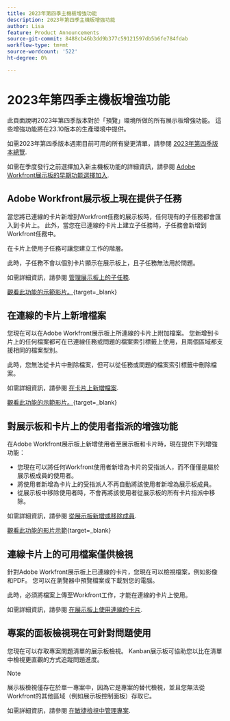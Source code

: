```yaml
---
title: 2023年第四季主機板增強功能
description: 2023年第四季主機板增強功能
author: Lisa
feature: Product Announcements
source-git-commit: 8488cb46b3dd9b377c59121597db5b6fe784fdab
workflow-type: tm+mt
source-wordcount: '522'
ht-degree: 0%

---
```


# 2023年第四季主機板增強功能

此頁面說明2023年第四季版本對於「預覽」環境所做的所有展示板增強功能。 這些增強功能將在23.10版本的生產環境中提供。

如需2023年第四季版本週期目前可用的所有變更清單，請參閱 [2023年第四季版本總覽](/help/quicksilver/product-announcements/product-releases/23-q4-release-activity/23-q4-release-overview.md).

如需在季度發行之前選擇加入新主機板功能的詳細資訊，請參閱 [Adobe Workfront展示板的早期功能選擇加入](/help/quicksilver/agile/get-started-with-boards/boards-early-feature-opt-in.md).

## Adobe Workfront展示板上現在提供子任務

當您將已連線的卡片新增到Workfront任務的展示板時，任何現有的子任務都會匯入到卡片上。 此外，當您在已連線的卡片上建立子任務時，子任務會新增到Workfront任務中。

在卡片上使用子任務可讓您建立工作的階層。

此時，子任務不會以個別卡片顯示在展示板上，且子任務無法用於問題。

如需詳細資訊，請參閱 [管理展示板上的子任務](/help/quicksilver/agile/get-started-with-boards/manage-subtasks-on-boards.md).

[觀看此功能的示範影片。](https://video.tv.adobe.com/v/3424860/){target=_blank}

## 在連線的卡片上新增檔案

您現在可以在Adobe Workfront展示板上所連線的卡片上附加檔案。 您新增到卡片上的任何檔案都可在已連線任務或問題的檔案索引標籤上使用，且兩個區域都支援相同的檔案型別。

此時，您無法從卡片中刪除檔案，但可以從任務或問題的檔案索引標籤中刪除檔案。

如需詳細資訊，請參閱 [在卡片上新增檔案](/help/quicksilver/agile/get-started-with-boards/add-documents-on-cards.md).

[觀看此功能的示範影片。](https://video.tv.adobe.com/v/3423070/){target=_blank}

## 對展示板和卡片上的使用者指派的增強功能

在Adobe Workfront展示板上新增使用者至展示板和卡片時，現在提供下列增強功能：

* 您現在可以將任何Workfront使用者新增為卡片的受指派人，而不僅僅是屬於展示板成員的使用者。
* 將使用者新增為卡片上的受指派人不再自動將該使用者新增為展示板成員。
* 從展示板中移除使用者時，不會再將該使用者從展示板的所有卡片指派中移除。

如需詳細資訊，請參閱 [從展示板新增或移除成員](/help/quicksilver/agile/get-started-with-boards/add-members-to-board.md).

[觀看此功能的影片示範](https://video.tv.adobe.com/v/3423222/){target=_blank}

## 連線卡片上的可用檔案僅供檢視

針對Adobe Workfront展示板上已連線的卡片，您現在可以檢視檔案，例如影像和PDF。 您可以在瀏覽器中預覽檔案或下載到您的電腦。

此時，必須將檔案上傳至Workfront工作，才能在連線的卡片上使用。

如需詳細資訊，請參閱 [在展示板上使用連線的卡片](/help/quicksilver/agile/get-started-with-boards/connected-cards.md).

## 專案的面板檢視現在可針對問題使用

您現在可以存取專案問題清單的展示板檢視。 Kanban展示板可協助您以比在清單中檢視更直觀的方式追蹤問題進度。

>[!NOTE]
>
>展示板檢視僅存在於單一專案中，因為它是專案的替代檢視，並且您無法從Workfront的其他區域（例如展示板控制面板）存取它。

如需詳細資訊，請參閱 [在敏捷檢視中管理專案](/help/quicksilver/manage-work/projects/manage-projects/manage-projects-in-agile-view.md).
